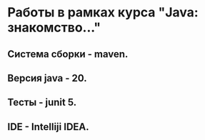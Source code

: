 # Работы в рамках курса "Java: знакомство..."
## Система сборки - maven. 
## Версия java - 20.
## Тесты - junit 5.
## IDE - Intelliji IDEA.
